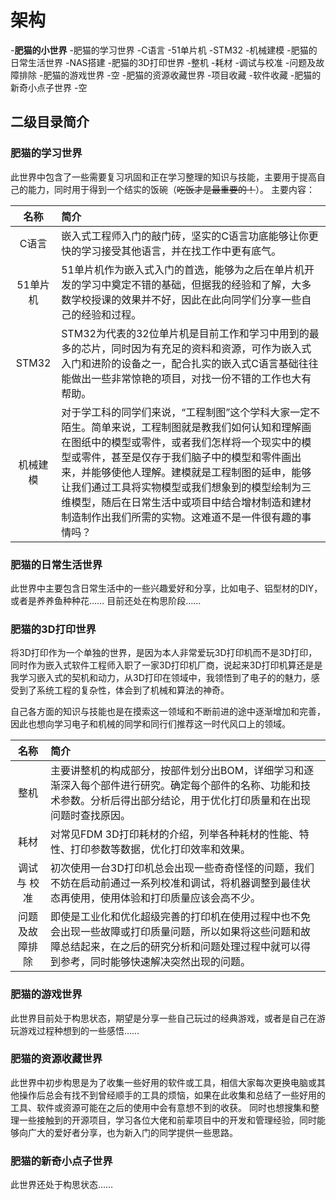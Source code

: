 # 架构
-**肥猫的小世界**
    -肥猫的学习世界
         -C语言
         -51单片机
         -STM32
         -机械建模
    -肥猫的日常生活世界
         -NAS搭建
    -肥猫的3D打印世界
         -整机
         -耗材
         -调试与校准
         -问题及故障排除
    -肥猫的游戏世界
         -空
    -肥猫的资源收藏世界
         -项目收藏
         -软件收藏
    -肥猫的新奇小点子世界
         -空

## 二级目录简介
### 肥猫的学习世界
此世界中包含了一些需要复习巩固和正在学习整理的知识与技能，主要用于提高自己的能力，同时用于得到一个结实的饭碗（~~吃饭才是最重要的！~~）。
主要内容：

|  名称   | 简介                                                                                                                                                                                                           |
| :---: | :----------------------------------------------------------------------------------------------------------------------------------------------------------------------------------------------------------- |
|  C语言  | 嵌入式工程师入门的敲门砖，坚实的C语言功底能够让你更快的学习接受其他语言，并在找工作中更有底气。                                                                                                                                                             |
| 51单片机 | 51单片机作为嵌入式入门的首选，能够为之后在单片机开发的学习中奠定不错的基础，但据我的经验和了解，大多数学校授课的效果并不好，因此在此向同学们分享一些自己的经验和过程。                                                                                                                         |
| STM32 | STM32为代表的32位单片机是目前工作和学习中用到的最多的芯片，同时因为有充足的资料和资源，可作为嵌入式入门和进阶的设备之一，配合扎实的嵌入式C语言基础往往能做出一些非常惊艳的项目，对找一份不错的工作也大有帮助。                                                                                                  |
| 机械建模  | 对于学工科的同学们来说，“工程制图”这个学科大家一定不陌生。简单来说，工程制图就是教我们如何认知和理解画在图纸中的模型或零件，或者我们怎样将一个现实中的模型或零件，甚至是仅存于我们脑子中的模型和零件画出来，并能够使他人理解。建模就是工程制图的延申，能够让我们通过工具将实物模型或我们想象到的模型绘制为三维模型，随后在日常生活中或项目中结合增材制造和建材制造制作出我们所需的实物。这难道不是一件很有趣的事情吗？ |

### 肥猫的日常生活世界
此世界中主要包含日常生活中的一些兴趣爱好和分享，比如电子、铝型材的DIY，或者是养养鱼种种花……
目前还处在构思阶段……
### 肥猫的3D打印世界
将3D打印作为一个单独的世界，是因为本人非常爱玩3D打印机而不是3D打印，同时作为嵌入式软件工程师入职了一家3D打印机厂商，说起来3D打印机算还是是我学习嵌入式的契机和动力，从3D打印在领域中，我领悟到了电子的的魅力，感受到了系统工程的复杂性，体会到了机械和算法的神奇。

自己各方面的知识与技能也是在摸索这一领域和不断前进的途中逐渐增加和完善，因此也想向学习电子和机械的同学和同行们推荐这一时代风口上的领域。

|   名称    | 简介                                                                                                 |
| :-----: | :------------------------------------------------------------------------------------------------- |
|   整机    | 主要讲整机的构成部分，按部件划分出BOM，详细学习和逐渐深入每个部件进行研究。确定每个部件的名称、功能和技术参数。分析后得出部分结论，用于优化打印质量和在出现问题时查找原因。            |
|   耗材    | 对常见FDM 3D打印耗材的介绍，列举各种耗材的性能、特性、打印参数等数据，优化打印效率和效果。                                                   |
| 调试与 校准  | 初次使用一台3D打印机总会出现一些奇奇怪怪的问题，我们不妨在启动前通过一系列校准和调试，将机器调整到最佳状态再使用，使用体验和打印质量应该会高不少。                         |
| 问题及故障排除 | 即使是工业化和优化超级完善的打印机在使用过程中也不免会出现一些故障或打印质量问题，所以如果将这些问题和故障总结起来，在之后的研究分析和问题处理过程中就可以得到参考，同时能够快速解决突然出现的问题。 |

### 肥猫的游戏世界
此世界目前处于构思状态，期望是分享一些自己玩过的经典游戏，或者是自己在游玩游戏过程种想到的一些感悟……
### 肥猫的资源收藏世界
此世界中初步构思是为了收集一些好用的软件或工具，相信大家每次更换电脑或其他操作后总会有找不到曾经顺手的工具的烦恼，如果在此收集和总结了一些好用的工具、软件或资源可能在之后的使用中会有意想不到的收获。
同时也想搜集和整理一些接触到的开源项目，学习各位大佬和前辈项目中的开发和管理经验，同时能够向广大的爱好者分享，也为新入门的同学提供一些思路。

### 肥猫的新奇小点子世界

此世界还处于构思状态……